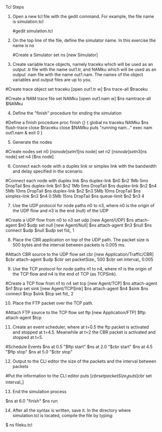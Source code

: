 Tcl Steps
1. Open a new tcl file with the gedit command. For example, the file name is simulation.tcl

   #gedit simulation.tcl

2. On the top line of the file, define the simulator name. In this exercise the name is ns

   #Create a Simulator
   set ns [new Simulator]

4. Create variable trace objects, namely traceku which will be used as an output .tr file with the name out1.tr, and NAMku which will be used as an output .nam file with the name out1.nam. The names of the object variables and output files are up to you.
   
#Create trace object
set traceku [open out1.tr w]
$ns trace-all $traceku

#Create a NAM trace file
set NAMku [open out1.nam w]
$ns namtrace-all $NAMku

4. Define the "finish" procedure for ending the simulation

#Define a finish procedure
proc finish {} {
  global ns traceku NAMku
  $ns flush-trace
  close $traceku
  close $NAMku
  puts "running nam..."
  exec nam out1.nam &
  exit 0
}

5. Generate the nodes

#Create nodes
set n0 [$ns node]
set n1 [$ns node]
set n2 [$ns node]
set n3 [$ns node]
set n4 [$ns node]

6. Connect each node with a duplex link or simplex link with the bandwidth and delay specified in the scenario.

#Connect each node with duplex link
$ns duplex-link $n0 $n2 1Mb 5ms DropTail
$ns duplex-link $n1 $n2 1Mb 5ms DropTail
$ns duplex-link $n2 $n4 5Mb 10ms DropTail
$ns duplex-link $n2 $n3 5Mb 10ms DropTail
$ns simplex-link $n3 $n4 0.5Mb 15ms DropTail
$ns queue-limit $n2 $n3 4

7. Use the UDP protocol for node paths n0 to n3, where n0 is the origin of the UDP flow and n3 is the end (null) of the UDP

#Create a UDP flow from n0 to n3
set udp [new Agent/UDP]
$ns attach-agent $n0 $udp
set null [new Agent/Null]
$ns attach-agent $n3 $null
$ns connect $udp $null
$udp set fid_ 1

8. Place the CBR application on top of the UDP path. The packet size is 500 bytes and the interval between packets is 0.005 ms.

#Attach CBR source to the UDP flow
set cbr [new Application/Traffic/CBR]
$cbr attach-agent $udp
$cbr set packetSize_ 500
$cbr set interval_ 0.005

9. Use the TCP protocol for node paths n1 to n4, where n1 is the origin of the TCP flow and n4 is the end of TCP (as TCPSink).

#Create a TCP flow from n1 to n4
set tcp [new Agent/TCP]
$ns attach-agent $n1 $tcp
set sink [new Agent/TCPSink]
$ns attach-agent $n4 $sink
$ns connect $tcp $sink
$tcp set fid_ 2

10. Place the FTP packet over the TCP path.

#Attach FTP source to the TCP flow
set ftp [new Application/FTP]
$ftp attach-agent $tcp

11. Create an event scheduler, where at t=0.5 the ftp packet is activated and stopped at t=4.5. Meanwhile at t=2 the CBR packet is activated and stopped at t=5.

#Schedule Events
$ns at 0.5 "$ftp start"
$ns at 2.0 "$cbr start"
$ns at 4.5 "$ftp stop"
$ns at 5.0 "$cbr stop"

12. Output to the CLI editor the size of the packets and the interval between packets

#Put the information to the CLI editor
puts [$cbr set packetSize_]
puts [$cbr set interval_]

13. End the simulation process

$ns at 6.0 "finish"
$ns run

14. After all the syntax is written, save it. In the directory where simulation.tcl is located, compile the file by typing:

$ ns fileku.tcl
